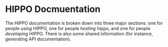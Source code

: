HIPPO Docmuentation
===================

The HIPPO documentation is broken down into three major sections: one for
people _using_ HIPPO, one for people _hosting_ hippo, and one for people
_developing_ HIPPO. There is also some shared information (for instance,
generating API documentation).


